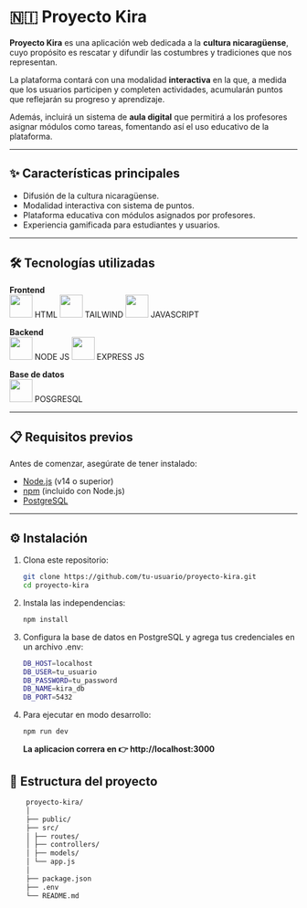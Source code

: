 # 🇳🇮 Proyecto Kira

**Proyecto Kira** es una aplicación web dedicada a la **cultura nicaragüense**, cuyo propósito es rescatar y difundir las costumbres y tradiciones que nos representan.  

La plataforma contará con una modalidad **interactiva** en la que, a medida que los usuarios participen y completen actividades, acumularán puntos que reflejarán su progreso y aprendizaje.  

Además, incluirá un sistema de **aula digital** que permitirá a los profesores asignar módulos como tareas, fomentando así el uso educativo de la plataforma.

--- 

## ✨ Características principales

- Difusión de la cultura nicaragüense.  
- Modalidad interactiva con sistema de puntos.  
- Plataforma educativa con módulos asignados por profesores.  
- Experiencia gamificada para estudiantes y usuarios.  

---

## 🛠️ Tecnologías utilizadas

**Frontend**  
<img src="https://cdn.jsdelivr.net/gh/devicons/devicon/icons/html5/html5-original.svg" width="40"/> HTML
<img src="https://cdn.jsdelivr.net/gh/devicons/devicon/icons/tailwindcss/tailwindcss-plain.svg" width="40"/>  TAILWIND
<img src="https://cdn.jsdelivr.net/gh/devicons/devicon/icons/javascript/javascript-original.svg" width="40"/>  JAVASCRIPT

**Backend**  
<img src="https://cdn.jsdelivr.net/gh/devicons/devicon/icons/nodejs/nodejs-original.svg" width="40"/> NODE JS
<img src="https://cdn.jsdelivr.net/gh/devicons/devicon/icons/express/express-original.svg" width="40"/> EXPRESS JS

**Base de datos**  
<img src="https://cdn.jsdelivr.net/gh/devicons/devicon/icons/postgresql/postgresql-original.svg" width="40"/> POSGRESQL

---

## 📋 Requisitos previos

Antes de comenzar, asegúrate de tener instalado:  

- [Node.js](https://nodejs.org/) (v14 o superior)  
- [npm](https://www.npmjs.com/) (incluido con Node.js)  
- [PostgreSQL](https://www.postgresql.org/)  

---

## ⚙️ Instalación

1. Clona este repositorio:  
   ```bash
   git clone https://github.com/tu-usuario/proyecto-kira.git
   cd proyecto-kira
   ```

2. Instala las independencias:
    ```bash
    npm install
    ```

3. Configura la base de datos en PostgreSQL y agrega tus credenciales en un archivo .env:
    ```bash
    DB_HOST=localhost
    DB_USER=tu_usuario
    DB_PASSWORD=tu_password
    DB_NAME=kira_db
    DB_PORT=5432
    ```

4. Para ejecutar en modo desarrollo:
    ```
    npm run dev
    ```

    **La aplicacion correra en 👉 http://localhost:3000**

## 📂 Estructura del proyecto
```bash 
    proyecto-kira/ 
    │ 
    ├── public/
    ├── src/ 
    │ ├── routes/
    │ ├── controllers/
    │ ├── models/
    │ └── app.js
    │ 
    ├── package.json
    ├── .env 
    └── README.md
```



